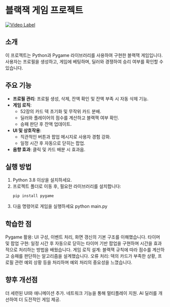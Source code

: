 # 블랙잭 게임 프로젝트

[![Video Label](http://img.youtube.com/vi/pfahNW5eyLI/0.jpg)](https://youtu.be/pfahNW5eyLI)

## 소개
이 프로젝트는 Python과 Pygame 라이브러리를 사용하여 구현한 블랙잭 게임입니다. 사용자는 프로필을 생성하고, 게임에 베팅하며, 딜러와 경쟁하여 승리 여부를 확인할 수 있습니다. 

## 주요 기능
- **프로필 관리**: 프로필 생성, 삭제, 잔액 확인 및 잔액 부족 시 자동 삭제 기능.
- **게임 로직**:
  - 52장의 카드 덱 초기화 및 무작위 카드 분배.
  - 딜러와 플레이어의 점수를 계산하고 블랙잭 여부 확인.
  - 승패 판단 후 잔액 업데이트.
- **UI 및 상호작용**:
  - 직관적인 버튼과 팝업 메시지로 사용자 경험 강화.
  - 일정 시간 후 자동으로 닫히는 팝업.
- **음향 효과**: 클릭 및 카드 배분 시 효과음.

## 실행 방법
1. Python 3.8 이상을 설치하세요.
2. 프로젝트 폴더로 이동 후, 필요한 라이브러리를 설치합니다:
   ```bash
   pip install pygame
3. 다음 명령어로 게임을 실행하세요
   python main.py

## 학습한 점
Pygame 활용: UI 구성, 이벤트 처리, 화면 갱신의 기본 구조를 이해했습니다.
타이머 및 팝업 구현: 일정 시간 후 자동으로 닫히는 타이머 기반 팝업을 구현하며 시간을 효과적으로 처리하는 방법을 배웠습니다.
게임 로직 설계: 블랙잭 규칙에 따라 점수를 계산하고 승패를 판단하는 알고리즘을 설계했습니다.
오류 처리: 덱의 카드가 부족한 상황, 프로필 관련 예외 상황 등을 처리하며 예외 처리의 중요성을 느꼈습니다.

## 향후 개선점
더 세련된 UI와 애니메이션 추가.
네트워크 기능을 통해 멀티플레이 지원.
AI 딜러를 개선하여 더 도전적인 게임 제공.
